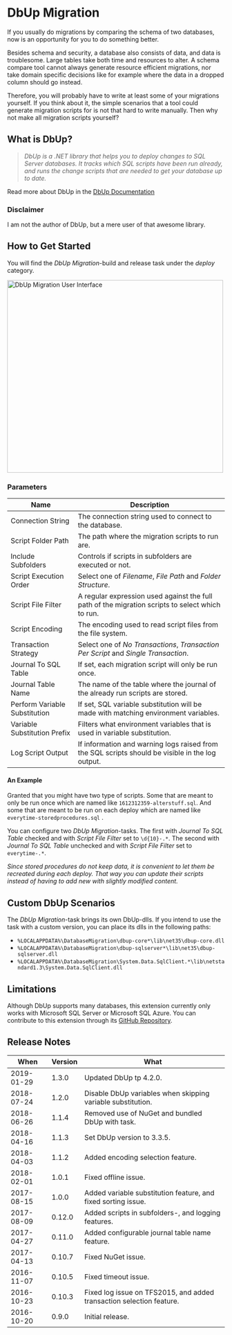 # DbUp Migration

If you usually do migrations by comparing the schema of two databases, now is an opportunity for you to do something better.

Besides schema and security, a database also consists of data, and data is troublesome. Large tables take both time and resources to alter. A schema compare tool cannot always generate resource efficient migrations, nor take domain specific decisions like for example where the data in a dropped column should go instead.

Therefore, you will probably have to write at least some of your migrations yourself. If you think about it, the simple scenarios that a tool could generate migration scripts for is not that hard to write manually. Then why not make all migration scripts yourself?

## What is DbUp?

> *DbUp is a .NET library that helps you to deploy changes to SQL Server databases. It tracks which SQL scripts have been run already, and runs the change scripts that are needed to get your database up to date.*

Read more about DbUp in the [DbUp Documentation](http://dbup.readthedocs.io)

### Disclaimer

I am not the author of DbUp, but a mere user of that awesome library.

## How to Get Started

You will find the *DbUp Migration*-build and release task under the *deploy* category.

<img src="https://github.com/johanclasson/vso-agent-tasks/raw/master/DbUpMigration/example.png" alt="DbUp Migration User Interface" width="500" height="445">

### Parameters

| Name | Description |
|------|-------------|
| Connection String | The connection string used to connect to the database. |
| Script Folder Path | The path where the migration scripts to run are. |
| Include Subfolders | Controls if scripts in subfolders are executed or not. |
| Script Execution Order | Select one of *Filename*, *File Path* and *Folder Structure*. |
| Script File Filter | A regular expression used against the full path of the migration scripts to select which to run. |
| Script Encoding | The encoding used to read script files from the file system. |
| Transaction Strategy | Select one of *No Transactions*, *Transaction Per Script* and *Single Transaction*. |
| Journal To SQL Table | If set, each migration script will only be run once. |
| Journal Table Name | The name of the table where the journal of the already run scripts are stored. |
| Perform Variable Substitution | If set, SQL variable substitution will be made with matching environment variables. |
| Variable Substitution Prefix | Filters what environment variables that is used in variable substitution. |
| Log Script Output | If information and warning logs raised from the SQL scripts should be visible in the log output. |

#### An Example

Granted that you might have two type of scripts. Some that are meant to only be run once which are named like `1612312359-alterstuff.sql`. And some that are meant to be run on each deploy which are named like `everytime-storedprocedures.sql` .

You can configure two *DbUp Migration*-tasks. The first with *Journal To SQL Table* checked and with *Script File Filter* set to `\d{10}-.*`. The second with *Journal To SQL Table* unchecked and with *Script File Filter* set to `everytime-.*`.

*Since stored procedures do not keep data, it is convenient to let them be recreated during each deploy. That way you can update their scripts instead of having to add new with slightly modified content.*

## Custom DbUp Scenarios

The *DbUp Migration*-task brings its own DbUp-dlls. If you intend to use the task with a custom version, you can place its dlls in the following paths:

* `%LOCALAPPDATA%\DatabaseMigration\dbup-core*\lib\net35\dbup-core.dll`
* `%LOCALAPPDATA%\DatabaseMigration\dbup-sqlserver*\lib\net35\dbup-sqlserver.dll`
* `%LOCALAPPDATA%\DatabaseMigration\System.Data.SqlClient.*\lib\netstandard1.3\System.Data.SqlClient.dll`

## Limitations

Although DbUp supports many databases, this extension currently only works with Microsoft SQL Server or Microsoft SQL Azure. You can contribute to this extension through its [GitHub Repository](https://github.com/johanclasson/vso-agent-tasks/tree/master/DbUpMigration).

## Release Notes

| When | Version | What |
|------|---------|------|
| 2019-01-29 | 1.3.0 | Updated DbUp tp 4.2.0. |
| 2018-07-24 | 1.2.0 | Disable DbUp variables when skipping variable substitution. |
| 2018-06-26 | 1.1.4 | Removed use of NuGet and bundled DbUp with task. |
| 2018-04-16 | 1.1.3 | Set DbUp version to 3.3.5. |
| 2018-04-03 | 1.1.2 | Added encoding selection feature. |
| 2018-02-01 | 1.0.1 | Fixed offline issue. |
| 2017-08-15 | 1.0.0 | Added variable substitution feature, and fixed sorting issue. |
| 2017-08-09 | 0.12.0 | Added scripts in subfolders-, and logging features. |
| 2017-04-27 | 0.11.0 | Added configurable journal table name feature. |
| 2017-04-13 | 0.10.7 | Fixed NuGet issue. |
| 2016-11-07 | 0.10.5 | Fixed timeout issue. |
| 2016-10-23 | 0.10.3 | Fixed log issue on TFS2015, and added transaction selection feature. |
| 2016-10-20 | 0.9.0 | Initial release. |
